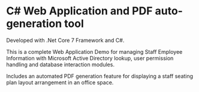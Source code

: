 # C# Web Application and PDF auto-generation tool
Developed with .Net Core 7 Framework and C#.  
  
This is a complete Web Application Demo for managing Staff Employee Information with Microsoft Active Directory lookup, user permission handling and database interaction modules.  
  
Includes an automated PDF generation feature for displaying a staff seating plan layout arrangement in an office space.
